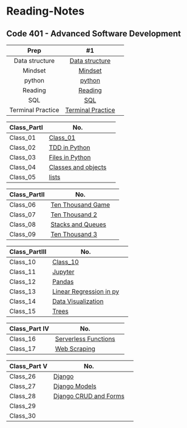 # Reading-Notes

## Code 401 - Advanced Software Development

| Prep | #1    |   |
| :---:   | :---: | :---: |
| Data structure | [Data structure](./DataStructures/DataStructures.md)   |
| Mindset | [Mindset](./Mindset/Mindset.md)  |
| python | [python](./python/IntroPython.md)  |
| Reading |[Reading](./ReadingEngineer/Reading.md)|
| SQL | [SQL](./SQL/SQL%20Practice.md)|
|Terminal Practice  | [Terminal Practice](./TerminalPractice%20/Terminal.md)  |

| Class_PartI | No. | |
| -------- | -------- | -------- |
| Class_01| [Class_01](./Class_01/Class01.md) |
| Class_02 | [TDD in Python](./Class_02/Class_02.md) |
| Class_03 | [Files in Python](./Class_03/Class_03.md)|
| Class_04 | [Classes and objects](./Class_04/Class_04.md)|
| Class_05 | [lists](./lists/lists.md)|

| Class_PartII | No. | |
| -------- | -------- | -------- |
| Class_06 | [Ten Thousand Game](./Class_06/Class_06.md)|
| Class_07 | [Ten Thousand 2](./Class_07/Class_07.md)|
| Class_08 | [Stacks and Queues](./Class_08/Class_08.md)|
| Class_09 | [Ten Thousand 3](./Class_09/Class_09.md)|

| Class_PartIII | No. | |
| -------- | -------- | -------- |
| Class_10 | [Class_10]()|
| Class_11 | [Jupyter](./Class_11/Class_11.md)|
| Class_12 | [Pandas](./Class_12/Class_12.md)|
| Class_13 | [Linear Regression in py](./Class_13/Class_13.md)|
| Class_14 | [Data Visualization](./Class_14/Class_14.md)|
| Class_15 | [Trees](./Class_15/Class_15.md)|



| Class_Part IV | No. | |
| -------- | -------- | -------- |
| Class_16 | [Serverless Functions](./Class_16/Class_16.md)|
| Class_17 | [Web Scraping](./Class_17/Class_17.md)|



| Class_Part V | No. | |
| -------- | -------- | -------- |
| Class_26 | [Django](./Class_26/Class_26.md)|
| Class_27 | [Django Models](./Class_27/Class_27.md)|
| Class_28 | [Django CRUD and Forms](./Class_28/Class_28.md)|
| Class_29 | |
| Class_30 | |



